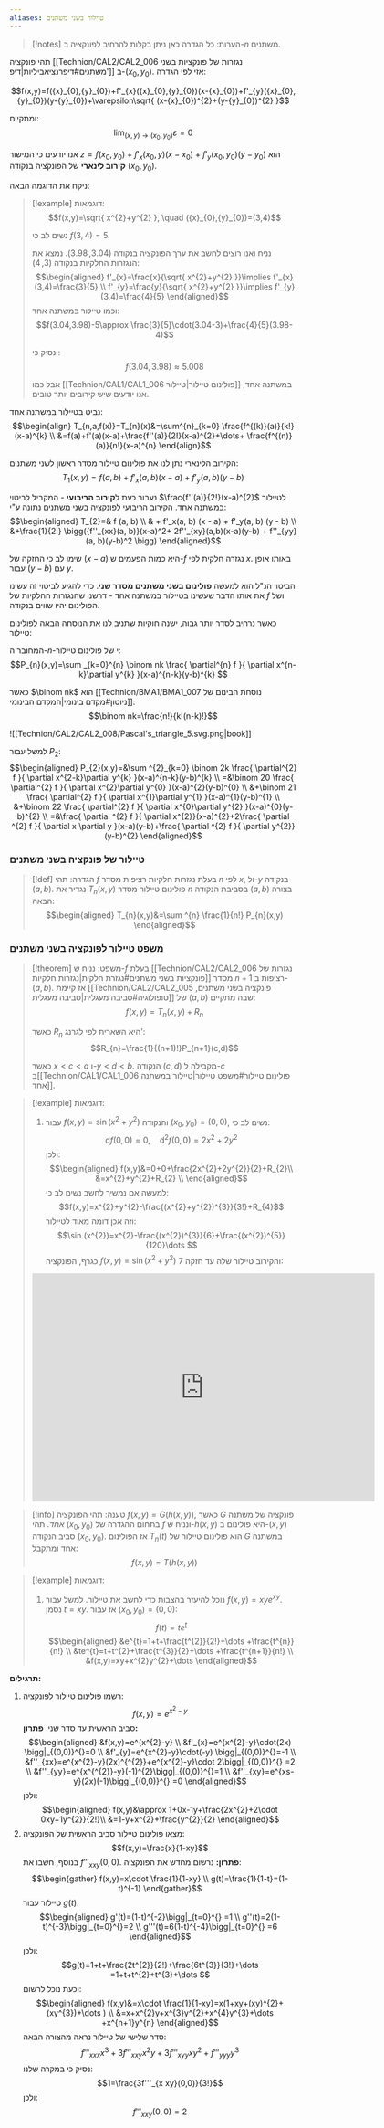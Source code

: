 ```yaml
---
aliases: טיילור בשני משתנים
---
```


>[!notes] הערות:
>כל הגדרה כאן ניתן בקלות להרחיב לפונקציה ב-$n$ משתנים.

תהי פונקציה [[Technion/CAL2/CAL2_006 נגזרות של פונקציות בשני משתנים#דיפרנציאביליות|דיפ']] ב-$({x}_{0},{y}_{0})$. אזי לפי הגדרה:

$$f(x,y)=f({x}_{0},{y}_{0})+f'_{x}({x}_{0},{y}_{0})(x-{x}_{0})+f'_{y}({x}_{0},{y}_{0})(y-{y}_{0})+\varepsilon\sqrt{ (x-{x}_{0})^{2}+(y-{y}_{0})^{2} }$$

ומתקיים:
$$\lim_{ (x,y) \to ({x}_{0},{y}_{0}) } \varepsilon=0$$

אנו יודעים כי המישור $z=f({x}_{0},{y}_{0})+f'_{x}({x}_{0},y)(x-{x}_{0})+f'_{y}({x}_{0},{y}_{0})(y-{y}_{0})$ הוא **קירוב לינארי** של הפונקציה בנקודה $({x}_{0},{y}_{0})$. 

ניקח את הדוגמה הבאה:
>[!example] דוגמאות:
> $$f(x,y)=\sqrt{ x^{2}+y^{2} }, \quad ({x}_{0},{y}_{0})=(3,4)$$
> 
> נשים לב כי  $f(3,4)=5$.
> 
> נניח ואנו רוצים לחשב את ערך הפונקציה בנקודה $(3.04,3.98)$.
> נמצא את הנגזרות החלקיות בנקודה $(3,4)$:
> $$\begin{aligned}
> f'_{x}=\frac{x}{\sqrt{ x^{2}+y^{2} }}\implies f'_{x}(3,4)=\frac{3}{5} \\
> f'_{y}=\frac{y}{\sqrt{ x^{2}+y^{2} }}\implies f'_{y}(3,4)=\frac{4}{5}
> \end{aligned}$$
> וכמו טיילור במשתנה אחד:
> $$f(3.04,3.98)-5\approx \frac{3}{5}\cdot(3.04-3)+\frac{4}{5}(3.98-4)$$
> 
> ונסיק כי:
> $$f(3.04,3.98)\approx 5.008$$
> 
> אבל כמו [[Technion/CAL1/CAL1_006 פולינום טיילור|טיילור]] במשתנה אחד, אנו יודעים שיש קירובים יותר טובים. 

נביט בטיילור במשתנה אחד:
$$\begin{align}
T_{n,a,f(x)}=T_{n}(x)&=\sum^{n}_{k=0} \frac{f^{(k)}(a)}{k!}(x-a)^{k} \\
&=f(a)+f'(a)(x-a)+\frac{f''(a)}{2!}(x-a)^{2}+\dots+ \frac{f^{(n)}(a)}{n!}(x-a)^{n}
 \end{align}$$

הקירוב הלינארי נתן לנו את פולינום טיילור מסדר ראשון לשני משתנים:
$$T_{1}(x,y)=f(a,b)+f'_{x}(a,b)(x-a)+f'_{y}(a,b)(y-b)$$

נעבור כעת ל**קירוב הריבועי** - המקביל לביטוי $\frac{f''(a)}{2!}(x-a)^{2}$ לטיילור במשתנה אחד. הקירוב הריבועי לפונקציה בשני משתנים נתונה ע"י:
$$\begin{aligned}
T_{2}=& f (a, b) \\
& + f'_x(a, b) (x - a) + f'_y(a, b) (y - b)  \\
&+\frac{1}{2!} \bigg({f''_{xx}(a, b)}(x-a)^2+ 2f''_{xy}(a,b)(x-a)(y-b) + f''_{yy}(a, b)(y-b)^2 \bigg)
\end{aligned}$$

שימו לב כי החזקה של $(x-a)$ היא כמות הפעמים ש-$f$ נגזרה חלקית לפי $x$. באותו אופן עבור $(y-b)$ עם $y$.

הביטוי הנ"ל הוא למעשה **פולינום בשני משתנים מסדר שני**. כדי להגיע לביטוי זה עשינו את אותו הדבר שעשינו בטיילור במשתנה אחד - דרשנו שהנגזרות החלקיות של $f$ ושל הפולינום יהיו שווים בנקודה.

כאשר נרחיב לסדר יותר גבוה, ישנה חוקיות שתניב לנו את הנוסחה הבאה לפולינום טיילור:

המחובר ה-$n$-י של פולינום טיילור:
$$P_{n}(x,y)=\sum _{k=0}^{n} \binom nk \frac{ \partial^{n} f }{ \partial x^{n-k}\partial y^{k} }(x-a)^{n-k}(y-b)^{k} $$

כאשר $\binom nk$ הוא [[Technion/BMA1/BMA1_007 נוסחת הבינום של ניוטון#מקדם בינומי|המקדם הבינומי]]:
$$\binom nk=\frac{n!}{k!(n-k)!}$$


![[Technion/CAL2/CAL2_008/Pascal's_triangle_5.svg.png|book]]


למשל עבור $P_{2}$:
$$\begin{aligned}
P_{2}(x,y)=&\sum ^{2}_{k=0} \binom 2k \frac{ \partial^{2} f }{ \partial x^{2-k}\partial y^{k} }(x-a)^{n-k}(y-b)^{k}  \\
=&\binom 20 \frac{ \partial^{2} f }{ \partial x^{2}\partial y^{0} }(x-a)^{2}(y-b)^{0}  \\
&+\binom 21 \frac{ \partial^{2} f }{ \partial x^{1}\partial y^{1} }(x-a)^{1}(y-b)^{1}   \\
&+\binom 22 \frac{ \partial^{2} f }{ \partial x^{0}\partial y^{2} }(x-a)^{0}(y-b)^{2} \\
=&\frac{ \partial ^{2} f }{ \partial x^{2}}(x-a)^{2}+2\frac{ \partial ^{2} f }{ \partial x \partial y }(x-a)(y-b)+\frac{ \partial ^{2} f }{ \partial y^{2}}(y-b)^{2}    
\end{aligned}$$

### טיילור של פונקציה בשני משתנים
>[!def] הגדרה:
>תהי $f$ בעלת נגזרות חלקיות רציפות מסדר $n$ לפי $x$, ול-$y$ בנקודה $(a,b)$. נגדיר את $T_{n}(x,y)$ פולינום טיילור מסדר $n$ בסביבת הנקודה $(a,b)$ בצורה הבאה:
>$$\begin{aligned}
T_{n}(x,y)&=\sum ^{n} \frac{1}{n!} P_{n}(x,y)
\end{aligned}$$

### משפט טיילור לפונקציה בשני משתנים
>[!theorem] משפט:
>נניח ש-$f$ בעלת [[Technion/CAL2/CAL2_006 נגזרות של פונקציות בשני משתנים#נגזרת חלקית|נגזרות חלקיות]] מסדר $n+1$ רציפות ב-$(a,b)$. אז קיימת [[Technion/CAL2/CAL2_005 פונקציה בשני משתנים, טופולוגיה#סביבה מעגלית|סביבה מעגלית]] של $(a,b)$ שבה מתקיים:
>$$f(x,y)=T_{n}(x,y)+R_{n}$$
>
> כאשר $R_{n}$ היא השארית לפי לגרנג':
> $$R_{n}=\frac{1}{(n+1)!}P_{n+1}(c,d)$$
> 
> כאשר $x<c<a$ ו-$y<d<b$.
> הנקודה $(c,d)$ מקבילה ל-$c$ ב[[Technion/CAL1/CAL1_006 פולינום טיילור#משפט טיילור|טיילור במשתנה אחד]].

>[!example] דוגמאות:
>1. עבור $f(x,y)=\sin(x^{2}+y^{2})$ והנקודה $({x}_{0},{y}_{0})=(0,0)$, נשים לב כי:
>	$$\mathrm{d}f(0,0)=0, \quad \mathrm{d}^{2}f(0,0)=2x^{2}+2y^{2}$$
>	ולכן:
>	$$\begin{aligned}
f(x,y)&=0+0+\frac{2x^{2}+2y^{2}}{2}+R_{2}\\
>	&=x^{2}+y^{2}+R_{2} \\
\end{aligned}$$
>	למעשה אם נמשיך לחשב נשים לב כי:
>	$$f(x,y)=x^{2}+y^{2}-\frac{(x^{2}+y^{2})^{3}}{3!}+R_{4}$$
>	וזה אכן דומה מאוד לטיילור:
>	$$\sin (x^{2})=x^{2}-\frac{(x^{2})^{3}}{6}+\frac{(x^{2})^{5}}{120}\dots $$
>	כגרף, הפונקציה $f(x,y)=\sin(x^{2}+y^{2})$ והקירוב טיילור שלה עד חזקה $7$:
>	<iframe scrolling="no" title="Sine function"  class="geo" src="https://www.geogebra.org/material/iframe/id/cd2xem5m/width/700/height/400/border/ffffff/sfsb/true/smb/false/stb/false/stbh/false/ai/false/asb/false/sri/false/rc/false/ld/true/sdz/true/ctl/false" width="600px" height="400px" style="border:0px;"> </iframe>
>

>[!info] טענה:
>תהי הפונקציה $f(x,y)=G(h(x,y))$, כאשר $G$ פונקציה של משתנה *אחד.* תהי $({x}_{0},{y}_{0})$ בתחום ההגדרה של $f$ ונניח ש-$h(x,y)$ היא פולינום ב-$(x,y)$ סביב הנקודה $({x}_{0},{y}_{0})$.
>	אז הפולינום $T_{n}(t)$ הוא פולינום טיילור של $G$ במשתנה אחד ומתקבל:
>	$$f(x,y)=T(h(x,y))$$

>[!example] דוגמאות:
>1. נוכל להיעזר בהצבות כדי לחשב את טיילור. למשל עבור $f(x,y)=xye^{xy}$. נסמן $t=xy$. אז עבור $({x}_{0},{y}_{0})=(0,0)$:
>	$$f(t)=te^{t}$$
>	$$\begin{aligned}
&e^{t}=1+t+\frac{t^{2}}{2!}+\dots +\frac{t^{n}}{n!} \\
&te^{t}=t+t^{2}+\frac{t^{3}}{2}+\dots +\frac{t^{n+1}}{n!} \\
&f(x,y)=xy+x^{2}y^{2}+\dots 
\end{aligned}$$

**תרגילים:**
1. רשמו פולינום טיילור לפונקציה:
	$$f(x,y)=e^{x^{2}-y}$$
	סביב הראשית עד סדר שני.
	**פתרון:**
	$$\begin{aligned}
&f(x,y)=e^{x^{2}-y} \\
&f'_{x}=e^{x^{2}-y}\cdot(2x) \bigg|_{(0,0)}^{}=0 \\
&f'_{y}=e^{x^{2}-y}\cdot(-y) \bigg|_{(0,0)}^{}=-1 \\
&f''_{xx}=e^{x^{2}-y}(2x)^{^{2}}+e^{x^{2}-y}\cdot 2\bigg|_{(0,0)}^{} =2 \\
&f''_{yy}=e^{x^{^{2}}-y}(-1)^{2}\bigg|_{(0,0)}^{}=1 \\
&f''_{xy}=e^{xs-y}(2x)(-1)\bigg|_{(0,0)}^{} =0 
\end{aligned}$$
	ולכן:
	$$\begin{aligned}
f(x,y)&\approx 1+0x-1y+\frac{2x^{2}+2\cdot 0xy+1y^{2}}{2!}\\
	&=1-y+x^{2}+\frac{y^{2}}{2}
\end{aligned}$$
2. מצאו פולינום טיילור סביב הראשית של הפונקציה:
	$$f(x,y)=\frac{x}{1-xy}$$
	בנוסף, חשבו את $f'''_{xxy}(0,0)$.
	**פתרון:**
	נרשום מחדש את הפונקציה:
	$$\begin{gather}
f(x,y)=x\cdot \frac{1}{1-xy} \\
g(t)=\frac{1}{1-t}=(1-t)^{-1}
\end{gather}$$
	טיילור עבור $g(t)$:
	$$\begin{aligned}
g'(t)=(1-t)^{-2}\bigg|_{t=0}^{} =1 \\
g''(t)=2(1-t)^{-3}\bigg|_{t=0}^{}=2 \\
g'''(t)=6(1-t)^{-4}\bigg|_{t=0}^{} =6 
\end{aligned}$$
	ולכן:
	$$g(t)=1+t+\frac{2t^{2}}{2!}+\frac{6t^{3}}{3!}+\dots =1+t+t^{2}+t^{3}+\dots $$
	וכעת נוכל לרשום:
	$$\begin{aligned}
f(x,y)&=x\cdot \frac{1}{1-xy}=x(1+xy+(xy)^{2}+(xy^{3})+\dots ) \\
&=x+x^{2}y+x^{3}y^{2}+x^{4}y^{3}+\dots +x^{n+1}y^{n}
\end{aligned}$$
	סדר שלישי של טיילור נראה מהצורה הבאה:
	$$f'''_{xxx}x^{3}+3f'''_{x xy}x^{2}y+3f'''_{xyy}xy^{2}+f'''_{yyy}y^{3}$$
	נסיק כי במקרה שלנו:
	$$1=\frac{3f'''_{x xy}(0,0)}{3!}$$
	ולכן:
	$$f'''_{x xy}(0,0)=2$$
	